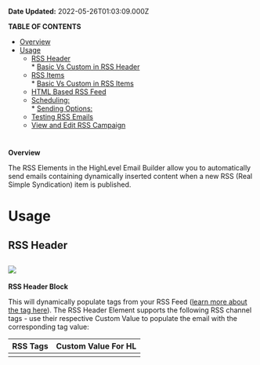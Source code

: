 **Date Updated:** 2022-05-26T01:03:09.000Z

**TABLE OF CONTENTS**

* [Overview](#%E2%80%8B%E2%80%8BOverview)
* [Usage](#Usage)  
   * [RSS Header](#RSS-Header)  
         * [Basic Vs Custom in RSS Header ](#Basic-Vs-Custom-in-RSS-Header%C2%A0)  
   * [RSS Items](#RSS-Items)  
         * [Basic Vs Custom in RSS Items ](#Basic-Vs-Custom-in-RSS-Items%C2%A0)  
   * [HTML Based RSS Feed](#HTML-Based-RSS-Feed)  
   * [Scheduling:](#Scheduling%3A)  
         * [Sending Options:](#Sending-Options%3A)  
   * [Testing RSS Emails](#Testing-RSS-Emails)  
   * [View and Edit RSS Campaign](#View-and-Edit-RSS-Campaign%3A)

#   
**Overview**

The RSS Elements in the HighLevel Email Builder allow you to automatically send emails containing dynamically inserted content when a new RSS (Real Simple Syndication) item is published. 

# **Usage**

## RSS Header

  
## ![](https://s3.amazonaws.com/cdn.freshdesk.com/data/helpdesk/attachments/production/48155855351/original/vkt1WTZi4swPcywq_8ebw7FWUejefs3UTQ.png?1636131879)

**RSS Header Block**

  
This will dynamically populate <channel> tags from your RSS Feed ([learn more about the <channel> tag here](http://www.landofcode.com/rss-tutorials/rss-channels.php)). The RSS Header Element supports the following RSS channel tags - use their respective Custom Value to populate the email with the corresponding tag value:

  
| **RSS Tags**    | **Custom Value For HL**   |
| --------------- | ------------------------- |
| <title>         | {{rss\_feed.title}}       |
| <description>   | {{rss\_feed.description}} |
| <link>          | {{rss\_feed.url}}         |
| <lastBuildDate> | {{rss\_feed.date}}        |

### Basic Vs Custom in RSS Header 

  
When using the RSS Header block, you'll see two options in the "RSS Editing Options" dropdown selector: Basic and Custom.

  
![](https://s3.amazonaws.com/cdn.freshdesk.com/data/helpdesk/attachments/production/48155855348/original/TXhqhCn_ybN6lz8F_4U1No7-vaLkA_Sj1w.png?1636131878)
  
  
* **Basic**: adds the following non-editable text in Text Editor

    <h1 class="h1">{{rss_feed.title}}</h1>    {{rss_feed.description}}<br />    <br />

* * **Custom:** adds the following editable text in Text Editor

    Updates from {{rss_feed.url}}    <h1>{{rss_feed.title}}</h1>    <strong>{{rss_feed.description}}</strong><br />    <br />    <strong>In the {{rss_feed.date}} edition:</strong><br />

NOTE: The four custom RSS <channel> variables can also be used in the subject field like this: ![](https://s3.amazonaws.com/cdn.freshdesk.com/data/helpdesk/attachments/production/48155855344/original/c2Vi4rUtLOvx56OiuS-hfAmtJXBuLF2hng.png?1636131877)

## RSS Items

  
**RSS Items Block**

  
The RSS Items block accepts the following Custom Values and will dynamically insert their corresponding RSS Tags:

  
| **RSS Tags**       | **Custom Values**          | **Description**                                                                                                                                                                                                |
| ------------------ | -------------------------- | -------------------------------------------------------------------------------------------------------------------------------------------------------------------------------------------------------------- |
| <title/>           | {{rss\_item.title}}        | The title of the RSS item, usually a blog post.title                                                                                                                                                           |
| <description/>     | {{rss\_item.content}}      | A summary of the RSS item in HTML format, which includes information inside the <description> tag. If there is no <description> tag in your feed, it will display the information in the <content:encoded> tag |
| <link/>            | {{rss\_item.url}}          | The text link to the RSS item online, which can be displayed as text or used in a hyperlink.content:encoded                                                                                                    |
| <content:encoded/> | {{rss\_item.content\_full} | The full content of the information inside the <content:encoded> tag for an RSS item, in HTML format. If there is no <content:encoded> tag, it will display the information in the <description> tag.          |
| pubDate            | {{rss\_item.date}}         | The date the RSS item was published, in format \`MMM DD, YYYY hh:mm A\`. We will provide support for custom formatting in the future.                                                                          |
| <dc:creator>       | {{rss\_item.author}}       | The author of the RSS itemmedia:content                                                                                                                                                                        |
| <media:content>    | {{rss\_item.imageUrl }}    | This will provide the src URL of image as text in order to render it as image, use {{rss\_img}} {{rss\_img alt="alt\_text" src=rss\_item.imageUrl height="200" width="200"}}                                   |
| <item>             | {{#rss\_items rss\_items}} | This tag doesn't display anything. It's used to open the customized formatting for individual RSS items.                                                                                                       |
| </item>            | {{/rss\_items}}            | This tag doesn't display anything. It's used to close the customized formatting for individual RSS items.                                                                                                      |

### Basic Vs Custom in RSS Items 

  
When using the RSS Items block, you'll see two options in the "RSS Editing Options" dropdown selector: Basic and Custom.

  
![](https://s3.amazonaws.com/cdn.freshdesk.com/data/helpdesk/attachments/production/48155855347/original/L0LyUj9IorHU0sZYjFppVorh01rAx3ll6A.png?1636131878)

* * **Basic** : adds the following non editable formatted text in Text Editor

          {{#rss_items rss_items}}      <h2 class="mc-toc-title"><a href="{{rss_item.url}}" target="_blank">   {{rss_item.title}}      </a> </h2>      {{rss_item.content}}      <br />      <a href="{{rss_item.url}}" target="_blank">Read on &raquo;</a><br />      <br />     {{/rss_items}}

* * **Custom:** adds the following formatted text and Text editor will become editable

    {{#rss_items rss_items}}    <h2 class="mc-toc-title"><a href="{{rss_item.url}}" target="_blank">{{rss_item.title}}</a></h2>    <em>By {{rss_item.author}} on {{rss_item.date}}</em><br />    {{rss_item.content_full}}<br />    <a href="{{rss_item.url}}" target="_blank">Read in browser &raquo;</a><br />    <br />    {{/rss_items}}<br />    <br />    <br />    <h3 class="h3">Recent Articles:</h3>   {{#rss_items rss_items}}

## HTML Based RSS Feed

The values returned by the RSS-based custom variable `{{rss_item.title}}` are HTML-escaped. For example, if the expression contains `&`, then the returned HTML-escaped output is generated as `&amp;` or if your RSS Feed has HTML-based text instead of plain text then it will be rendered as plain text.

If you don't want it to escape a value, use the "triple-stash", `{{{`:

Eg: if your RSS feed source is something like this

![](https://s3.amazonaws.com/cdn.freshdesk.com/data/helpdesk/attachments/production/48155855360/original/uPxMn189zEmr7WCh_6qYv6DAQ_WrxdccDA.png?1636131880)

without "triple-stash" it will render like this

![](https://s3.amazonaws.com/cdn.freshdesk.com/data/helpdesk/attachments/production/48155855357/original/78KNj092LUO9cZRouzUlv84qXhEsZtHv3g.png?1636131879)

once you will use "triple-stash" `{{{rss_item.content}}}` it will render like this

![](https://s3.amazonaws.com/cdn.freshdesk.com/data/helpdesk/attachments/production/48155855364/original/BojThSBQRv2EsNKXzmCAgxdVL1HDID98HA.png?1636131880)

## 

## Scheduling:

  
To schedule RSS Feed based emails:

* navigate to the "Send or Schedule" tab
* select the "RSS Email Campaign" sending option
* give your campaign a name in the "Campaign Name" field
* paste your RSS feed url in the "RSS Feed URL" field.

![](https://s3.amazonaws.com/cdn.freshdesk.com/data/helpdesk/attachments/production/48155855359/original/SpMiwm3Uo4icKGEWl86NUztsGxQIVOojtg.png?1636131880)

### Sending Options:

  
* **"When we should send":** Here you can determine whether RSS Emails should go out Daily, Weekly, or Monthly as well as at what time the emails should go out.
* **Send on:** Here you can choose the Day(s) of the week on which you want to send the campaign

Once all inputs fields filled along with the recipient, in Review and Send side panel You will see following new information

* * Email type  
   * RSS Feed URL  
   * Repeat After  
   * ![](https://s3.amazonaws.com/cdn.freshdesk.com/data/helpdesk/attachments/production/48155855354/original/MU4iPH7O-wwTKti8UnJOm1i-OjBLL0oviw.png?1636131879)

## Testing RSS Emails

  
When using the "Send Test Email" functionality with an email that has RSS Elements, you will see a new "**RSS Feed URL"** field where you'll need to provide the RSS Feed URL from where you want to pull the content. Without this, all RSS tag based custom variables will replace by empty text.

* ![](https://s3.amazonaws.com/cdn.freshdesk.com/data/helpdesk/attachments/production/48155855353/original/ngePuhb-X4mSVnHZA5POqiWBBo9VYF65NQ.png?1636131879)

NOTE: If you try to Schedule RSS Element based email template through normal scheduling options (send now, schedule for later, send in drip mode), all RSS tags based custom variable will replace by empty text.

## View and Edit RSS Campaign:

  
You can see your scheduled RSS Campaigns in the Scheduled Tab, where you'll see the type listed as RSS. For other scheduled emails (send now, schedule for later, send in drip mode), the type will be Normal.

  
![](https://s3.amazonaws.com/cdn.freshdesk.com/data/helpdesk/attachments/production/48155855356/original/8LsOBEXvUvsrD9m6DAUbFnIGnga6WRbVDQ.png?1636131879)

The example above is an RSS email set to send Daily and we can see the Next Execution time will be at 2 pm. Once the 2 pm email has been sent, it will be marked as complete and a new scheduling/execution will be scheduled with the same configuration (RSS Feed URL, send Daily) with the following day's date.

### 

### Actions:

  
With RSS type scheduling you can perform the following actions:

* **Edit:** If you click the pencil icon to edit, you will see a confirmation modal asking you to confirm that you would like to cancel the currently scheduled email and re-schedule a new one.![](https://s3.amazonaws.com/cdn.freshdesk.com/data/helpdesk/attachments/production/48155855352/original/o--HIRT2KbBv-OrhGrqfaPrTLEZw1T2Wsw.png?1636131879)

  
* Once you click Confirm, it will cancel the current scheduling and open up a Email Builder with RSS Scheduling options pre-filled with the current cancelled scheduling information![](https://s3.amazonaws.com/cdn.freshdesk.com/data/helpdesk/attachments/production/48155855361/original/-VqGcwC_5HX3QI-gngmW-H9NmIDY_i7yWg.png?1636131880)

  
* **Pause/Resume:** You can also pause and resume the execution through the Pause/Resume actions
* **Delete:** You can also delete the RSS scheduling. Deleting will first cancel the scheduling then delete it permanently from the system
